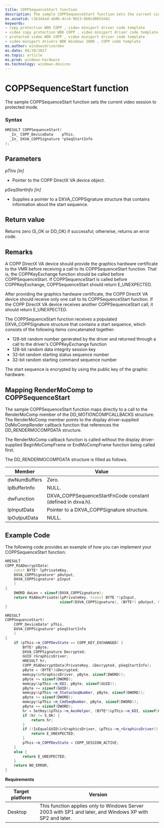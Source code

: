```yaml
---
title: COPPSequenceStart function
description: The sample COPPSequenceStart function sets the current video session to protected mode.
ms.assetid: c3b3d4ad-ab86-4cc4-9023-8b0cd0655d42
keywords:
- copy protection WDK COPP , video miniport driver code template
- video copy protection WDK COPP , video miniport driver code template
- protected video WDK COPP , video miniport driver code template
- video miniport drivers WDK Windows 2000 , COPP code template
ms.author: windowsdriverdev
ms.date: 04/20/2017
ms.topic: article
ms.prod: windows-hardware
ms.technology: windows-devices
---
```


# COPPSequenceStart function

The sample COPPSequenceStart function sets the current video session to protected mode.

### Syntax

```cpp
HRESULT COPPSequenceStart(
  _In_ COPP_DeviceData    pThis,
  _In_ DXVA_COPPSignature *pSeqStartInfo
);
```

## Parameters

*pThis [in]*

* Pointer to the COPP DirectX VA device object.

*pSeqStartInfo [in]*

* Supplies a pointer to a DXVA_COPPSignature structure that contains information about the start sequence.

## Return value

Returns zero (S_OK or DD_OK) if successful; otherwise, returns an error code.

## Remarks

A COPP DirectX VA device should provide the graphics hardware certificate to the VMR before receiving a call to its COPPSequenceStart function. That is, the COPPKeyExchange function should be called before COPPSequenceStart. If COPPSequenceStart is called before COPPKeyExchange, COPPSequenceStart should return E_UNEXPECTED.

After providing the graphics hardware certificate, the COPP DirectX VA device should receive only one call to its COPPSequenceStart function. If the COPP DirectX VA device receives another COPPSequenceStart call, it should return E_UNEXPECTED.

The COPPSequenceStart function receives a populated DXVA_COPPSignature structure that contains a start sequence, which consists of the following items concatenated together:

* 128-bit random number generated by the driver and returned through a call to the driver's COPPKeyExchange function
* 128-bit random data integrity session key
* 32-bit random starting status sequence number
* 32-bit random starting command sequence number

The start sequence is encrypted by using the public key of the graphic hardware.

## Mapping RenderMoComp to COPPSequenceStart

The sample COPPSequenceStart function maps directly to a call to the RenderMoComp member of the DD_MOTIONCOMPCALLBACKS structure. The RenderMoComp member points to the display driver-supplied DdMoCompRender callback function that references the DD_RENDERMOCOMPDATA structure.

The RenderMoComp callback function is called without the display driver-supplied BeginMoCompFrame or EndMoCompFrame function being called first.

The DD_RENDERMOCOMPDATA structure is filled as follows.

| Member | Value |
| -- | -- |
| dwNumBuffers | Zero. |
| lpBufferInfo | NULL. |
| dwFunction | DXVA_COPPSequenceStartFnCode constant (defined in dxva.h). |
| lpInputData | Pointer to a DXVA_COPPSignature structure. |
| lpOutputData | NULL. |

## Example Code

The following code provides an example of how you can implement your COPPSequenceStart function:

```cpp
HRESULT
COPP_RSADecryptData(
    const BYTE* lpPrivateKey,
    DXVA_COPPSignature* pOutput,
    DXVA_COPPSignature* pInput
    )
{
    DWORD dwLen = sizeof(DXVA_COPPSignature);
    return RSADecPrivate(lpPrivateKey, (const BYTE *)pInput,
                         sizeof(DXVA_COPPSignature), (BYTE*) pOutput, &dwLen);
}

HRESULT
COPPSequenceStart(
    COPP_DeviceData* pThis,
    DXVA_COPPSignature* pSeqStartInfo
    )
{
    if (pThis->m_COPPDevState == COPP_KEY_EXCHANGED) {
        BYTE* pByte;
        DXVA_COPPSignature Decrypted;
        GUID rGraphicsDriver;
        HRESULT hr;
        COPP_RSADecryptData(PrivateKey, &Decrypted, pSeqStartInfo);
        pByte = (BYTE*)&Decrypted;
        memcpy(&rGraphicsDriver, pByte, sizeof(DWORD));
        pByte += sizeof(DWORD);
        memcpy(&pThis->m_KDI, pByte, sizeof(GUID));
        pByte += sizeof(GUID);
        memcpy(&pThis->m_StatusSeqNumber, pByte, sizeof(DWORD));
        pByte += sizeof(DWORD);
        memcpy(&pThis->m_CmdSeqNumber, pByte, sizeof(DWORD));
        pByte += sizeof(DWORD);
        hr = SetKey(&pThis->m_AesHelper, (BYTE*)&pThis->m_KDI, sizeof(GUID));
        if (hr != S_OK) {
            return hr;
        }
        if (!IsEqualGUID(&rGraphicsDriver, &pThis->m_rGraphicsDriver)) {
            return E_UNEXPECTED;
        }
        pThis->m_COPPDevState = COPP_SESSION_ACTIVE;
    }
    else {
        return E_UNEXPECTED;
    }
    return NO_ERROR;
}
```

**Requirements**

| Target platform | Version |
| -- | -- |
| Desktop | This function applies only to Windows Server 2003 with SP1 and later, and Windows XP with SP2 and later. |


